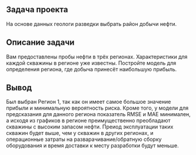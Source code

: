 ## Задача проекта

На основе данных геологи разведки выбрать район добычи нефти.

## Описание задачи

Вам предоставлены пробы нефти в трёх регионах. Характеристики для каждой скважины в регионе уже известны. Постройте модель для определения 
региона, где добыча принесёт наибольшую прибыль. 

## Вывод

Был выбран Регион 1, так как он имеет самое большое значение прибыли и минимальную вероятность риска. Кроме того, у модели для предсказания для 
данного региона показатель RMSE и MAE минимален, а исходя из графиков в регионе преимущественно преобладают скважины с высоким запасом нефти. 
Преиод эксплуатации таких скважин будет выше, чем у скважин в других регионах, и операционные затраты на разварачивание/обратную сборку 
оборудования и время доставки к месту разработки будут меньше.
